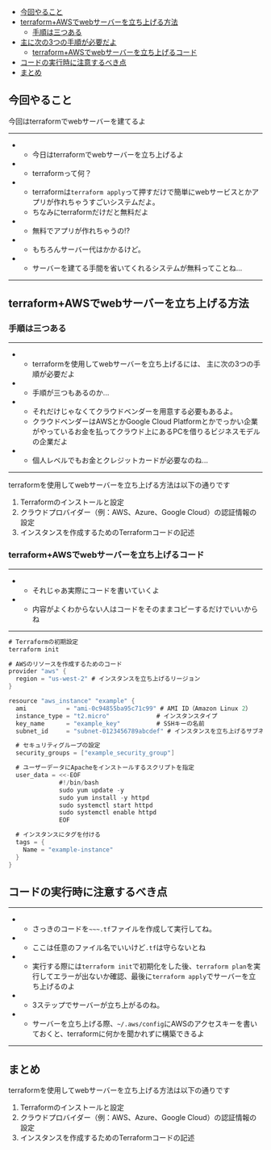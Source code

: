 


- [今回やること](#今回やること)
- [terraform+AWSでwebサーバーを立ち上げる方法](#terraformawsでwebサーバーを立ち上げる方法)
  - [手順は三つある](#手順は三つある)
- [主に次の3つの手順が必要だよ](#主に次の3つの手順が必要だよ)
  - [terraform+AWSでwebサーバーを立ち上げるコード](#terraformawsでwebサーバーを立ち上げるコード)
- [コードの実行時に注意するべき点](#コードの実行時に注意するべき点)
- [まとめ](#まとめ)


## 今回やること

今回はterraformでwebサーバーを建てるよ

---


- 
  - 今日はterraformでwebサーバーを立ち上げるよ
- 
  - terraformって何？
- 
  - terraformは`terraform apply`って押すだけで簡単にwebサービスとかアプリが作れちゃうすごいシステムだよ。
  - ちなみにterraformだけだと無料だよ
- 
  - 無料でアプリが作れちゃうの!?
- 
  - もちろんサーバー代はかかるけど。
- 
  - サーバーを建てる手間を省いてくれるシステムが無料ってことね...


---


## terraform+AWSでwebサーバーを立ち上げる方法



### 手順は三つある

---

- 
  - terraformを使用してwebサーバーを立ち上げるには、
主に次の3つの手順が必要だよ
- 
  - 手順が三つもあるのか...
- 
  - それだけじゃなくてクラウドベンダーを用意する必要もあるよ。
  - クラウドベンダーはAWSとかGoogle Cloud Platformとかでっかい企業がやっているお金を払ってクラウド上にあるPCを借りるビジネスモデルの企業だよ
- 
  - 個人レベルでもお金とクレジットカードが必要なのね...

---

terraformを使用してwebサーバーを立ち上げる方法は以下の通りです

1. Terraformのインストールと設定
2. クラウドプロバイダー（例：AWS、Azure、Google Cloud）の認証情報の設定
3. インスタンスを作成するためのTerraformコードの記述


### terraform+AWSでwebサーバーを立ち上げるコード


---

- 
  - それじゃあ実際にコードを書いていくよ
- 
  - 内容がよくわからない人はコードをそのままコピーするだけでいいからね
---



```cs
# Terraformの初期設定
terraform init

# AWSのリソースを作成するためのコード
provider "aws" {
  region = "us-west-2" # インスタンスを立ち上げるリージョン
}

resource "aws_instance" "example" {
  ami           = "ami-0c94855ba95c71c99" # AMI ID（Amazon Linux 2）
  instance_type = "t2.micro"             # インスタンスタイプ
  key_name      = "example_key"          # SSHキーの名前
  subnet_id     = "subnet-0123456789abcdef" # インスタンスを立ち上げるサブネットのID

  # セキュリティグループの設定
  security_groups = ["example_security_group"]

  # ユーザーデータにApacheをインストールするスクリプトを指定
  user_data = <<-EOF
              #!/bin/bash
              sudo yum update -y
              sudo yum install -y httpd
              sudo systemctl start httpd
              sudo systemctl enable httpd
              EOF

  # インスタンスにタグを付ける
  tags = {
    Name = "example-instance"
  }
}

```


## コードの実行時に注意するべき点


---

- 
  - さっきのコードを`~~~.tf`ファイルを作成して実行してね。
- 
  - ここは任意のファイル名でいいけど`.tf`は守らないとね
- 
  - 実行する際には`terraform init`で初期化をした後、`terraform plan`を実行してエラーが出ないか確認、最後に`terraform apply`でサーバーを立ち上げるのよ
- 
  - 3ステップでサーバーが立ち上がるのね。
- 
  - サーバーを立ち上げる際、`~/.aws/config`にAWSのアクセスキーを書いておくと、terraformに何かを聞かれずに構築できるよ
---


## まとめ

terraformを使用してwebサーバーを立ち上げる方法は以下の通りです

1. Terraformのインストールと設定
2. クラウドプロバイダー（例：AWS、Azure、Google Cloud）の認証情報の設定
3. インスタンスを作成するためのTerraformコードの記述





